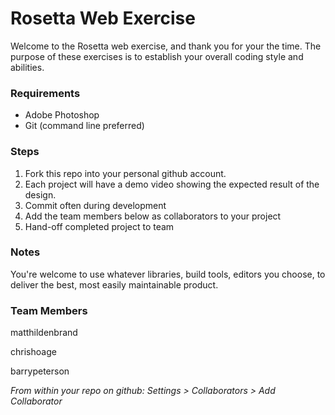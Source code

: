 # Rosetta Web Exercise
Welcome to the Rosetta web exercise, and thank you for your the time. The purpose of these exercises is to establish your overall coding style and abilities.

### Requirements
* Adobe Photoshop
* Git (command line preferred)

### Steps
1. Fork this repo into your personal github account.
2. Each project will have a demo video showing the expected result of the design.
3. Commit often during development
4. Add the team members below as collaborators to your project 
5. Hand-off completed project to team

### Notes
You're welcome to use whatever libraries, build tools, editors you choose, to deliver the best, most easily maintainable product.

### Team Members
matthildenbrand

chrishoage

barrypeterson

_From within your repo on github: Settings > Collaborators > Add Collaborator_

